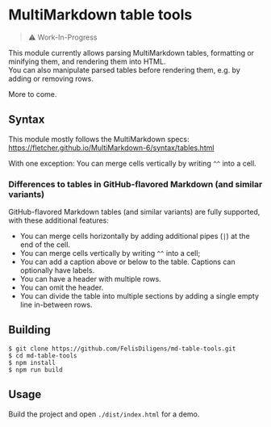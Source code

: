 # MultiMarkdown table tools

> ⚠️ Work-In-Progress

This module currently allows parsing MultiMarkdown tables, formatting or minifying them, and rendering them into HTML.  
You can also manipulate parsed tables before rendering them, e.g. by adding or removing rows.

More to come.

## Syntax

This module mostly follows the MultiMarkdown specs: https://fletcher.github.io/MultiMarkdown-6/syntax/tables.html

With one exception: You can merge cells vertically by writing `^^` into a cell.

### Differences to tables in GitHub-flavored Markdown (and similar variants)

GitHub-flavored Markdown tables (and similar variants) are fully supported, with these additional features:

- You can merge cells horizontally by adding additional pipes (`|`) at the end of the cell.
- You can merge cells vertically by writing `^^` into a cell;
- You can add a caption above or below to the table. Captions can optionally have labels.
- You can have a header with multiple rows.
- You can omit the header.
- You can divide the table into multiple sections by adding a single empty line in-between rows.

## Building

```
$ git clone https://github.com/FelisDiligens/md-table-tools.git
$ cd md-table-tools
$ npm install
$ npm run build
```

## Usage

Build the project and open `./dist/index.html` for a demo.